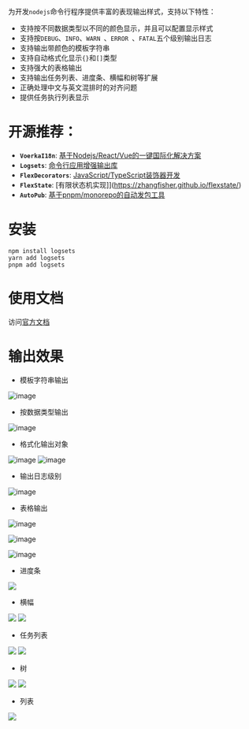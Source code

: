为开发`nodejs`命令行程序提供丰富的表现输出样式，支持以下特性：

- 支持按不同数据类型以不同的颜色显示，并且可以配置显示样式
- 支持按`DEBUG`、`INFO`、`WARN `、`ERROR `、`FATAL`五个级别输出日志
- 支持输出带颜色的模板字符串
- 支持自动格式化显示`{}`和`[]`类型
- 支持强大的表格输出
- 支持输出任务列表、进度条、横幅和树等扩展
- 正确处理中文与英文混排时的对齐问题
- 提供任务执行列表显示


# **开源推荐：** 

- **`VoerkaI18n`**: [基于Nodejs/React/Vue的一键国际化解决方案](https://zhangfisher.github.io/voerka-i18n/)
- **`Logsets`**: [命令行应用增强输出库](https://zhangfisher.github.io/logsets/)
- **`FlexDecorators`**:  [JavaScript/TypeScript装饰器开发](https://zhangfisher.github.io/flex-decorators/)
- **`FlexState`**:  [有限状态机实现]](https://zhangfisher.github.io/flexstate/)
- **`AutoPub`**:  [基于pnpm/monorepo的自动发包工具](https://zhangfisher.github.io/autopub/)


# 安装

```shell
npm install logsets
yarn add logsets
pnpm add logsets
```

# 使用文档

访问[官方文档](https://zhangfisher.github.io/logsets/)

# 输出效果

- 模板字符串输出

![image](./docs/guide/images/log.jpg)

- 按数据类型输出

![image](./docs/guide/images/log2.jpg)

- 格式化输出对象

![image](./docs/guide/images/log3.jpg)
![image](./docs/guide/images/log5.jpg)

- 输出日志级别

![image](./docs/guide/images/log11.jpg)

- 表格输出

![image](./docs/guide/images/log6.jpg)
 
![image](./docs/guide/images/log7.jpg)

![image](./docs/guide/images/log8.jpg)

- 进度条

![](./docs/guide/images/progressbar.png)

- 横幅

![](./docs/guide/images/banner1.png)
![](./docs/guide/images/banner2.png)


- 任务列表

![](./docs/guide/images/tasklist.demo.gif) 
![](./docs/guide/images/createTasks.png) 


- 树

![](./docs/guide/images/tree1.png)
![](./docs/guide/images/tree2.png)

- 列表

![](./docs/guide/images/list.png)

